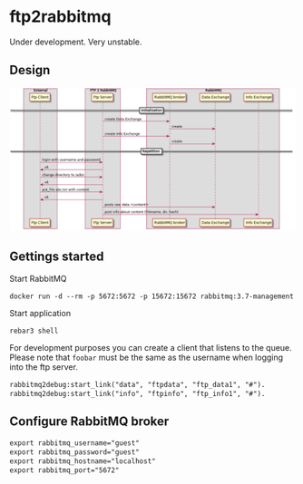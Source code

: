 ftp2rabbitmq
============

Under development. Very unstable.

Design
------

![Big Picture](doc/big_picture.png)

Gettings started
----------------

Start RabbitMQ

```
docker run -d --rm -p 5672:5672 -p 15672:15672 rabbitmq:3.7-management
```

Start application

```
rebar3 shell
```

For development purposes you can create a client that listens to the queue.
Please note that `foobar` must be the same as the username when logging into
the ftp server.

```
rabbitmq2debug:start_link("data", "ftpdata", "ftp_data1", "#").
rabbitmq2debug:start_link("info", "ftpinfo", "ftp_info1", "#").
```

Configure RabbitMQ broker
-------------------------

```
export rabbitmq_username="guest"
export rabbitmq_password="guest"
export rabbitmq_hostname="localhost"
export rabbitmq_port="5672"
```
